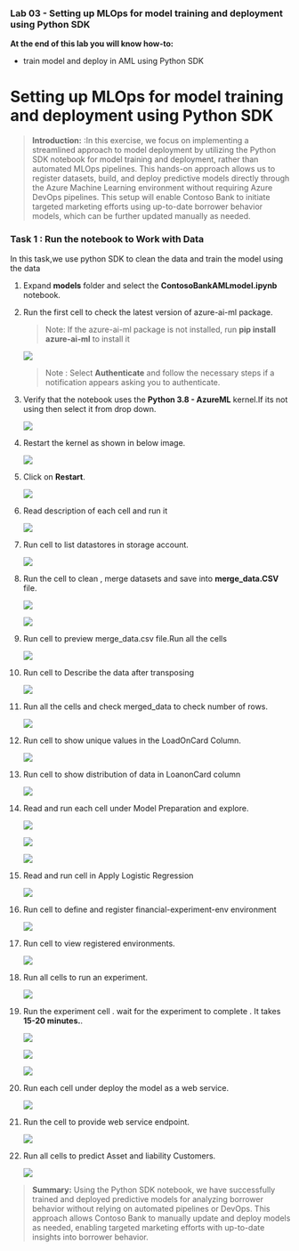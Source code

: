 ### **Lab 03 - Setting up MLOps for model training and deployment using Python SDK**


**At the end of this lab you will know how-to:**

- train model and deploy in AML using Python SDK


# Setting up MLOps for model training and deployment using Python SDK

>**Introduction:** :In this exercise, we focus on implementing a streamlined approach to model deployment by utilizing the Python SDK notebook for model training and deployment, rather than automated MLOps pipelines. This hands-on approach allows us to register datasets, build, and deploy predictive models directly through the Azure Machine Learning environment without requiring Azure DevOps pipelines. This setup will enable Contoso Bank to initiate targeted marketing efforts using up-to-date borrower behavior models, which can be further updated manually as needed.

### **Task 1 : Run the notebook to Work with Data**

In this task,we use python SDK to clean the data and train the model using the data

1.  Expand **models** folder and select the **ContosoBankAMLmodel.ipynb** notebook.

2.  Run the first cell to check the latest version of azure-ai-ml package.

    > Note: If the azure-ai-ml package is not installed, run **pip install azure-ai-ml** to install it

    ![](./media/image59.png)

    > Note : Select **Authenticate** and follow the necessary steps if a notification appears asking you to authenticate.

3.  Verify that the notebook uses the **Python 3.8 - AzureML** kernel.If its not using then select it from drop down.

    ![](./media/image60.png)

4.  Restart the kernel as shown in below image.

    ![](./media/image61.png)

5.  Click on **Restart**.

    ![](./media/image62.png)

6.  Read description of each cell and run it

    ![](./media/image63.png)

7.  Run cell to list datastores in storage account.

    ![](./media/image64.png)

8.  Run the cell to clean , merge datasets and save into **merge_data.CSV** file.

    ![](./media/image65.png)

    ![](./media/image66.png)

9. Run cell to preview merge_data.csv file.Run all the cells

    ![](./media/image67.png)

10.  Run cell to Describe the data after transposing

        ![](./media/image68.png)

11. Run all the cells and check merged_data to check number of rows.

    ![](./media/image69.png)

12. Run cell to show unique values in the LoadOnCard Column.

    ![](./media/image70.png)

13. Run cell to show distribution of data in LoanonCard column

    ![](./media/image71.png)

14. Read and run each cell under Model Preparation and explore.

    ![](./media/image72.png)

    ![](./media/image73.png)

    ![](./media/image74.png)

15. Read and run cell in Apply Logistic Regression

    ![](./media/image75.png)

16. Run cell to define and register financial-experiment-env environment

    ![](./media/image76.png)

17. Run cell to view registered environments.

    ![](./media/image77.png)

18. Run all cells to run an experiment.

    ![](./media/image78.png)

19. Run the experiment cell . wait for the experiment to complete . It
    takes **15-20 minutes.**. 

    ![](./media/image79.png)

    ![](./media/image80.png)

    ![](./media/image81.png)

20. Run each cell under deploy the model as a web service.

    ![](./media/image82.png)

21. Run the cell to provide web service endpoint.

    ![](./media/image83.png)

21. Run all cells to predict Asset and liability Customers.

    ![](./media/image84.png)

>**Summary:** Using the Python SDK notebook, we have successfully trained and deployed predictive models for analyzing borrower behavior without relying on automated pipelines or DevOps. This approach allows Contoso Bank to manually update and deploy models as needed, enabling targeted marketing efforts with up-to-date insights into borrower behavior.
